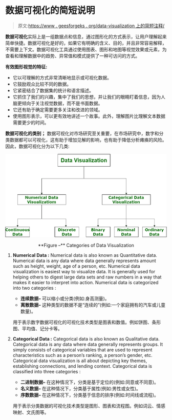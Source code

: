# 数据可视化的简短说明

> 原文:[https://www . geesforgeks . org/data-visualization 上的简短注释/](https://www.geeksforgeeks.org/short-note-on-data-visualization/)

**数据可视化**实际上是一组数据点和信息，通过图形化的方式表示，让用户理解起来简单快捷。数据可视化是好的，如果它有明确的含义、目的，并且非常容易解释，不需要上下文。数据可视化工具通过使用图表、图形和地图等视觉效果或元素，为查看和理解数据中的趋势、异常值和模式提供了一种可访问的方式。

**有效图形视觉的特征:**

*   它以可理解的方式非常清晰地显示或可视化数据。
*   它鼓励观众比较不同的数据。
*   它紧密结合了数据集的统计和语言描述。
*   它抓住了我们的兴趣，集中了我们的思想，并让我们的眼睛盯着信息，因为人脑更倾向于关注视觉数据，而不是书面数据。
*   它还有助于确定需要更多关注和改进的领域。
*   使用图形表示，可以更有效地讲述一个故事。此外，理解图片比理解文本数据需要更少的时间。

**数据可视化的类别；**
数据可视化对市场研究至关重要，在市场研究中，数字和分类数据都可以可视化，这有助于增加见解的影响，也有助于降低分析瘫痪的风险。因此，数据可视化分为以下几类:

![](img/657f148a562340cb5478b23c4a8fbec2.png)

<center>**Figure –** Categories of Data Visualization</center>

1.  **Numerical Data :**
    Numerical data is also known as Quantitative data. Numerical data is any data where data generally represents amount such as height, weight, age of a person, etc. Numerical data visualization is easiest way to visualize data. It is generally used for helping others to digest large data sets and raw numbers in a way that makes it easier to interpret into action. Numerical data is categorized into two categories :
    *   **连续数据–**
        可以缩小或分类(例如:身高测量)。
    *   **离散数据–**
        这种类型的数据不是“连续的”(例如:一个家庭拥有的汽车或儿童数量)。

    用于表示数字数据可视化的可视化技术类型是图表和数值。例如饼图、条形图、平均值、记分卡等。

2.  **Categorical Data :**
    Categorical data is also known as Qualitative data. Categorical data is any data where data generally represents groups. It simply consists of categorical variables that are used to represent characteristics such as a person’s ranking, a person’s gender, etc. Categorical data visualization is all about depicting key themes, establishing connections, and lending context. Categorical data is classified into three categories :
    *   **二进制数据–**
        在这种情况下，分类是基于定位的(例如:同意或不同意)。
    *   **名义数据–**
        在这种情况下，分类基于属性(例如:男性或女性)。
    *   **序数数据–**
        在这种情况下，分类基于信息的排序(例如:时间线或流程)。

    用于表示分类数据的可视化技术类型是图形、图表和流程图。例如词云、情感映射、文氏图等。